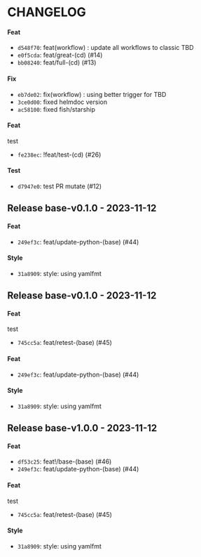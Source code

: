 # CHANGELOG

#### Feat

- `d548f70`: feat(workflow) : update all workflows to classic TBD
- `e0f5cda`: feat/great-(cd) (#14)
- `bb08240`: feat/full-(cd) (#13)

#### Fix

- `eb7de02`: fix(workflow) : using better trigger for TBD
- `3ce0d00`: fixed helmdoc version
- `ac58100`: fixed fish/starship

#### Feat

test

- `fe238ec`: !feat/test-(cd) (#26)

#### Test

- `d7947e0`: test PR mutate (#12)

## Release base-v0.1.0 - 2023-11-12
#### Feat
- `249ef3c`: feat/update-python-(base) (#44)

#### Style
- `31a8909`: style: using yamlfmt


## Release base-v0.1.0 - 2023-11-12
#### Feat
test
- `745cc5a`: feat/retest-(base) (#45)

#### Feat
- `249ef3c`: feat/update-python-(base) (#44)

#### Style
- `31a8909`: style: using yamlfmt


## Release base-v1.0.0 - 2023-11-12
#### Feat
- `df53c25`: feat!/base-(base) (#46)
- `249ef3c`: feat/update-python-(base) (#44)

#### Feat
test
- `745cc5a`: feat/retest-(base) (#45)

#### Style
- `31a8909`: style: using yamlfmt

